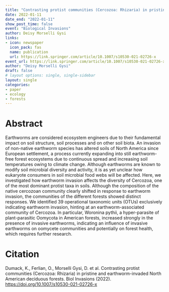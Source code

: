 ```yaml
---
title: "Contrasting protist communities (Cercozoa: Rhizaria) in pristine and earthworm-invaded North American deciduous forests"
date: 2022-01-11
date_end: "2022-01-11"
show_post_time: false
event: "Biological Invasions"
author: Deisy Morselli Gysi
links:
- icon: newspaper
  icon_pack: fas
  name: publication
  url: https://link.springer.com/article/10.1007/s10530-021-02726-x
event_url: https://link.springer.com/article/10.1007/s10530-021-02726-x
author: "Deisy Morselli Gysi"
draft: false
# layout options: single, single-sidebar
layout: single
categories:
- paper
- ecology
- forests
---
```


# Abstract

Earthworms are considered ecosystem engineers due to their fundamental impact on soil structure, soil processes and on other soil biota. An invasion of non-native earthworm species has altered soils of North America since European settlement, a process currently expanding into still earthworm-free forest ecosystems due to continuous spread and increasing soil temperatures owing to climate change. Although earthworms are known to modify soil microbial diversity and activity, it is as yet unclear how eukaryote consumers in soil microbial food webs will be affected. Here, we investigated how earthworm invasion affects the diversity of Cercozoa, one of the most dominant protist taxa in soils. Although the composition of the native cercozoan community clearly shifted in response to earthworm invasion, the communities of the different forests showed distinct responses. We identified 39 operational taxonomic units (OTUs) exclusively indicating earthworm invasion, hinting at an earthworm-associated community of Cercozoa. In particular, Woronina pythii, a hyper-parasite of plant-parasitic Oomycota in American forests, increased strongly in the presence of invasive earthworms, indicating an influence of invasive earthworms on oomycete communities and potentially on forest health, which requires further research.

# Citation
Dumack, K., Ferlian, O., Morselli Gysi, D. et al. Contrasting protist communities (Cercozoa: Rhizaria) in pristine and earthworm-invaded North American deciduous forests. Biol Invasions (2022). https://doi.org/10.1007/s10530-021-02726-x


